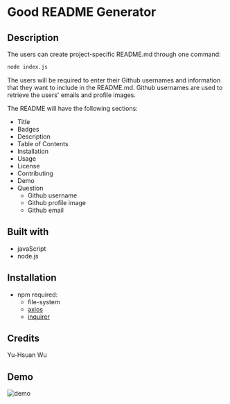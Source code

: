 # Good README Generator

## Description
The users can create project-specific README.md through one command:
```sh
node index.js
```
The users will be required to enter their Github usernames and information that they want to include in the README.md. Github usernames are used to retrieve the users' emails and profile images.

The README will have the following sections:
* Title
* Badges
* Description
* Table of Contents
* Installation
* Usage
* License
* Contributing
* Demo
* Question
    * Github username
    * Github profile image
    * Github email

## Built with
* javaScript
* node.js

## Installation
* npm required:
    * file-system
    * [axios](https://www.npmjs.com/package/axios)
    * [inquirer](https://www.npmjs.com/package/inquirer)

## Credits
Yu-Hsuan Wu

## Demo
![demo]("./demo.gif")
